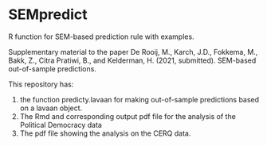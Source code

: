 # SEMpredict
R function for SEM-based prediction rule with examples. 

Supplementary material to the paper
De Rooij, M., Karch, J.D., Fokkema, M., Bakk, Z., Citra Pratiwi, B., and Kelderman, H. (2021, submitted). SEM-based out-of-sample predictions. 

This repository has:
1) the function predicty.lavaan for making out-of-sample predictions based on a lavaan object.
2) The Rmd and corresponding output pdf file for the analysis of the Political Democracy data
3) The pdf file showing the analysis on the CERQ data. 
